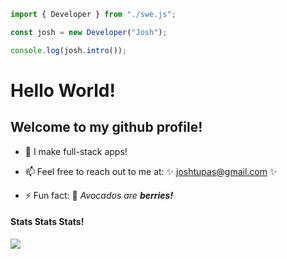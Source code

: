 ```javascript
import { Developer } from "./swe.js";

const josh = new Developer("Josh");

console.log(josh.intro());
```


<!-- **grau-maus/grau-maus** is a ✨ -_special_- ✨ repository because its `README.md` (this file) appears on your GitHub profile.

Here are some ideas to get you started: -->
# Hello World!
## Welcome to my github profile!
<p></p>

- 🌱 I make full-stack apps!

- 📫 Feel free to reach out to me at: ✨ joshtupas@gmail.com ✨

- ⚡ Fun fact: 🥑 _Avocados are **berries!**_

<p></p>

#### Stats Stats Stats!
![](https://github-readme-stats.vercel.app/api?username=grau-maus&show_icons=true&theme=tokyonight)
